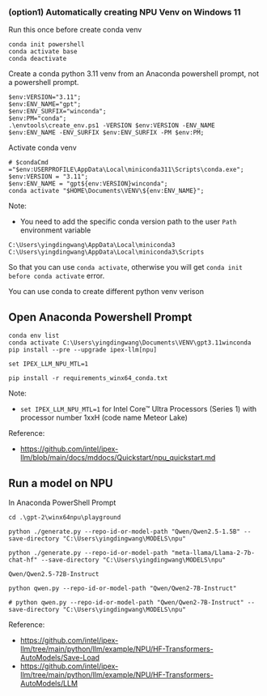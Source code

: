 ### (option1) Automatically creating NPU Venv on Windows 11 

Run this once before create conda venv
```Anaconda Powershell Prompt
conda init powershell
conda activate base
conda deactivate 
```

Create a conda python 3.11 venv
from an Anaconda powershell prompt, not a powershell prompt.
```Anaconda Powershell Prompt
$env:VERSION="3.11";
$env:ENV_NAME="gpt";
$env:ENV_SURFIX="winconda";
$env:PM="conda";
.\envtools\create_env.ps1 -VERSION $env:VERSION -ENV_NAME $env:ENV_NAME -ENV_SURFIX $env:ENV_SURFIX -PM $env:PM;
```

Activate conda venv
```Anaconda Powershell Prompt
# $condaCmd ="$env:USERPROFILE\AppData\Local\miniconda311\Scripts\conda.exe";
$env:VERSION = "3.11";
$env:ENV_NAME = "gpt${env:VERSION}winconda";
conda activate "$HOME\Documents\VENV\${env:ENV_NAME}";
```
Note:
* You need to add the specific conda version path to the user `Path` environment variable
```console
C:\Users\yingdingwang\AppData\Local\miniconda3
C:\Users\yingdingwang\AppData\Local\miniconda3\Scripts
```
So that you can use `conda activate`, otherwise you will get `conda init before conda activate` error.

You can use conda to create different python venv verison

## Open Anaconda Powershell Prompt
```Anaconda PowerShell Prompt
conda env list
conda activate C:\Users\yingdingwang\Documents\VENV\gpt3.11winconda
pip install --pre --upgrade ipex-llm[npu]

set IPEX_LLM_NPU_MTL=1

pip install -r requirements_winx64_conda.txt
```
Note:
* `set IPEX_LLM_NPU_MTL=1` for Intel Core™ Ultra Processors (Series 1) with processor number 1xxH (code name Meteor Lake)

Reference:
* https://github.com/intel/ipex-llm/blob/main/docs/mddocs/Quickstart/npu_quickstart.md

## Run a model on NPU
In Anaconda PowerShell Prompt
```
cd .\gpt-2\winx64npu\playground

python ./generate.py --repo-id-or-model-path "Qwen/Qwen2.5-1.5B" --save-directory "C:\Users\yingdingwang\MODELS\npu"

python ./generate.py --repo-id-or-model-path "meta-llama/Llama-2-7b-chat-hf" --save-directory "C:\Users\yingdingwang\MODELS\npu"

Qwen/Qwen2.5-72B-Instruct

python qwen.py --repo-id-or-model-path "Qwen/Qwen2-7B-Instruct"

# python qwen.py --repo-id-or-model-path "Qwen/Qwen2-7B-Instruct" --save-directory "C:\Users\yingdingwang\MODELS\npu"
```

Reference:
* https://github.com/intel/ipex-llm/tree/main/python/llm/example/NPU/HF-Transformers-AutoModels/Save-Load
* https://github.com/intel/ipex-llm/tree/main/python/llm/example/NPU/HF-Transformers-AutoModels/LLM



